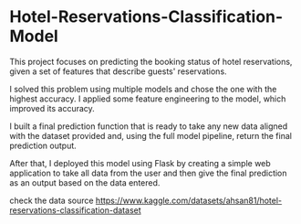 # Hotel-Reservations-Classification-Model

This project focuses on predicting the booking status of hotel reservations, 
given a set of features that describe guests' reservations.

I solved this problem using multiple models and chose the one with the highest accuracy. 
I applied some feature engineering to the model, which improved its accuracy.

I built a final prediction function that is ready to take any new data aligned with the dataset provided and, 
using the full model pipeline, return the final prediction output.

After that, I deployed this model using Flask by creating a simple web application to take all data 
from the user and then give the final prediction as an output based on the data entered.

check the data source
https://www.kaggle.com/datasets/ahsan81/hotel-reservations-classification-dataset
